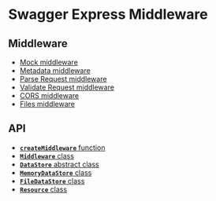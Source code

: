 Swagger Express Middleware
============================

Middleware
--------------------------
* [Mock middleware](middleware/mock.md)
* [Metadata middleware](middleware/metadata.md)
* [Parse Request middleware](middleware/parseRequest.md)
* [Validate Request middleware](middleware/validateRequest.md)
* [CORS middleware](middleware/CORS.md)
* [Files middleware](middleware/files.md)


API
--------------------------
* [__`createMiddleware`__ function](exports/createMiddleware.md)
* [__`Middleware`__ class](exports/Middleware.md)
* [__`DataStore`__ abstract class](exports/DataStore.md)
* [__`MemoryDataStore`__ class](exports/MemoryDataStore.md)
* [__`FileDataStore`__ class](exports/FileDataStore.md)
* [__`Resource`__ class](exports/Resource.md)
